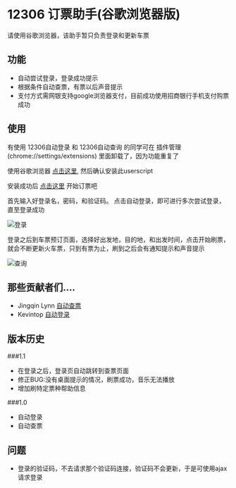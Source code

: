 12306 订票助手(谷歌浏览器版)
===========================

请使用谷歌浏览器，该助手暂只负责登录和更新车票

功能
------------

*	自动尝试登录，登录成功提示
*	根据条件自动查票，有票以后声音提示
*	支付方式需网银支持google浏览器支付，目前成功使用招商银行手机支付购票成功


使用
------------

有使用 12306自动登录 和 12306自动查询 的同学可在 插件管理(chrome://settings/extensions) 里面卸载了，因为功能重复了

使用谷歌浏览器 [点击这里](https://github.com/zzdhidden/12306/raw/master/12306BookingAssistant.user.js), 然后确认安装此userscript

安装成功后 [点击这里](https://dynamic.12306.cn/otsweb/) 开始订票吧

首先输入好登录名，密码，和验证码。 点击自动登录，即可进行多次尝试登录，直至登录成功

![登录](https://github.com/zzdhidden/12306/raw/master/login.jpg)

登录之后到车票预订页面，选择好出发地，目的地，和出发时间，点击开始刷票，就会不断更新火车票，只到有票为止，刷到之后会有通知提示和声音提示

![查询](https://github.com/zzdhidden/12306/raw/master/query.jpg)

那些贡献者们....
------------

*	Jingqin Lynn [自动查票](https://gist.github.com/1554666) 
*	Kevintop [自动登录](https://gist.github.com/1570973) 

版本历史
-----------------------

###1.1
*	在登录之后，登录页自动跳转到查票页面
*	修正BUG:没有桌面提示的情况，刷票成功，音乐无法播放
*	增加刷特定票种帮助信息

###1.0
*	自动登录
*	自动查票


问题
--------------------

*	登录的验证码，不去请求那个验证码连接，验证码不会更新，于是可使用ajax请求登录



